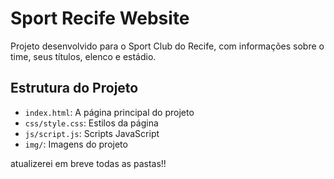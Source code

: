 # Sport Recife Website

Projeto desenvolvido para o Sport Club do Recife, com informações sobre o time, seus títulos, elenco e estádio.

## Estrutura do Projeto
- `index.html`: A página principal do projeto
- `css/style.css`: Estilos da página
- `js/script.js`: Scripts JavaScript
- `img/`: Imagens do projeto

atualizerei em breve todas as pastas!!
